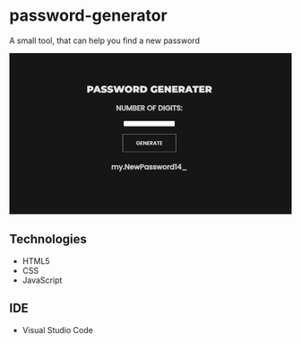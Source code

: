 # password-generator
A small tool, that can help you find a new password

<img src="GUI.JPG">

## Technologies
- HTML5
- CSS
- JavaScript

## IDE
- Visual Studio Code